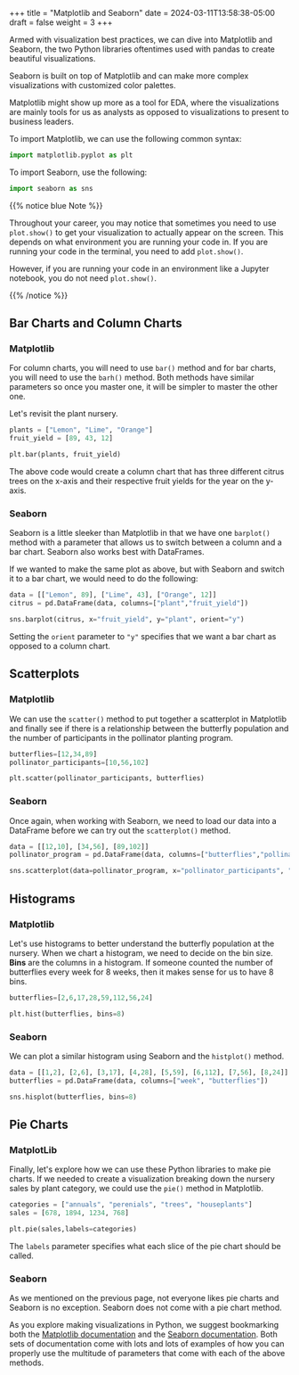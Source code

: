 +++
title = "Matplotlib and Seaborn"
date = 2024-03-11T13:58:38-05:00
draft = false
weight = 3
+++

Armed with visualization best practices, we can dive into Matplotlib and Seaborn, the two Python libraries oftentimes used with pandas to create beautiful visualizations. 

Seaborn is built on top of Matplotlib and can make more complex visualizations with customized color palettes.
 
Matplotlib might show up more as a tool for EDA, where the visualizations are mainly tools for us as analysts as opposed to visualizations to present to business leaders. 

To import Matplotlib, we can use the following common syntax:

```python
import matplotlib.pyplot as plt
```

To import Seaborn, use the following:

```python
import seaborn as sns
```

{{% notice blue Note %}}

Throughout your career, you may notice that sometimes you need to use `plot.show()` to get your visualization to actually appear on the screen. This depends on what environment you are running your code in. If you are running your code in the terminal, you need to add `plot.show()`. 

However, if you are running your code in an environment like a Jupyter notebook, you do not need `plot.show()`.

{{% /notice %}}

## Bar Charts and Column Charts

### Matplotlib

For column charts, you will need to use `bar()` method and for bar charts, you will need to use the `barh()` method. Both methods have similar parameters so once you master one, it will be simpler to master the other one. 

Let's revisit the plant nursery.

```python {linenos=table}
plants = ["Lemon", "Lime", "Orange"]
fruit_yield = [89, 43, 12]

plt.bar(plants, fruit_yield)
```

The above code would create a column chart that has three different citrus trees on the x-axis and their respective fruit yields for the year on the y-axis.

### Seaborn

Seaborn is a little sleeker than Matplotlib in that we have one `barplot()` method with a parameter that allows us to switch between a column and a bar chart. Seaborn also works best with DataFrames.

If we wanted to make the same plot as above, but with Seaborn and switch it to a bar chart, we would need to do the following:

```python {linenos=table}
data = [["Lemon", 89], ["Lime", 43], ["Orange", 12]]
citrus = pd.DataFrame(data, columns=["plant","fruit_yield"])

sns.barplot(citrus, x="fruit_yield", y="plant", orient="y")
```

Setting the `orient` parameter to `"y"` specifies that we want a bar chart as opposed to a column chart.

## Scatterplots

### Matplotlib

We can use the `scatter()` method to put together a scatterplot in Matplotlib and finally see if there is a relationship between the butterfly population and the number of participants in the pollinator planting program.

```python {linenos=table}
butterflies=[12,34,89]
pollinator_participants=[10,56,102]

plt.scatter(pollinator_participants, butterflies)
```

### Seaborn

Once again, when working with Seaborn, we need to load our data into a DataFrame before we can try out the `scatterplot()` method.

```python {linenos=table}
data = [[12,10], [34,56], [89,102]]
pollinator_program = pd.DataFrame(data, columns=["butterflies","pollinator_participants"])

sns.scatterplot(data=pollinator_program, x="pollinator_participants", "butterflies")
```

## Histograms

### Matplotlib

Let's use histograms to better understand the butterfly population at the nursery. When we chart a histogram, we need to decide on the bin size. **Bins** are the columns in a histogram. If someone counted the number of butterflies every week for 8 weeks, then it makes sense for us to have 8 bins.

```python {linenos=table}
butterflies=[2,6,17,28,59,112,56,24]

plt.hist(butterflies, bins=8)
```

### Seaborn

We can plot a similar histogram using Seaborn and the `histplot()` method.

```python {linenos=table}
data = [[1,2], [2,6], [3,17], [4,28], [5,59], [6,112], [7,56], [8,24]]
butterflies = pd.DataFrame(data, columns=["week", "butterflies"])

sns.hisplot(butterflies, bins=8)
```

## Pie Charts

### MatplotLib

Finally, let's explore how we can use these Python libraries to make pie charts. If we needed to create a visualization breaking down the nursery sales by plant category, we could use the `pie()` method in Matplotlib.

```python {linenos=table}
categories = ["annuals", "perenials", "trees", "houseplants"]
sales = [678, 1894, 1234, 768]

plt.pie(sales,labels=categories)
```

The `labels` parameter specifies what each slice of the pie chart should be called.

### Seaborn

As we mentioned on the previous page, not everyone likes pie charts and Seaborn is no exception. Seaborn does not come with a pie chart method. 

As you explore making visualizations in Python, we suggest bookmarking both the [Matplotlib documentation](https://matplotlib.org/stable/index.html) and the [Seaborn documentation](https://seaborn.pydata.org/). Both sets of documentation come with lots and lots of examples of how you can properly use the multitude of parameters that come with each of the above methods.